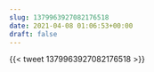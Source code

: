 ```yaml
---
slug: 1379963927082176518
date: 2021-04-08 01:06:53+00:00
draft: false
---
```


{{< tweet 1379963927082176518 >}}
